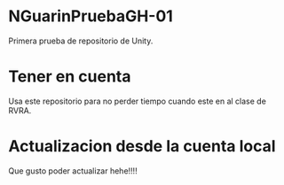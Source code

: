 # NGuarinPruebaGH-01
Primera prueba de repositorio de Unity.

# Tener en cuenta 
Usa este repositorio para no perder tiempo cuando este en al clase de RVRA.

# Actualizacion desde la cuenta local

Que gusto poder actualizar hehe!!!!
